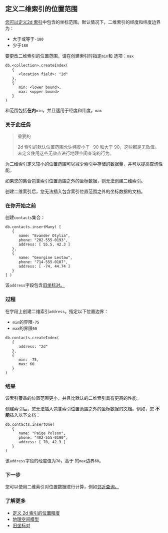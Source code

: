 ## 定义二维索引的位置范围

[您可以定义2d 索引](https://www.mongodb.com/docs/v7.0/core/indexes/index-types/geospatial/2d/#std-label-2d-index)中包含的坐标范围。默认情况下，二维索引的经度和纬度边界为：

- 大于或等于`-180`
- 少于`180`

要更改二维索引的位置范围，请在创建索引时指定`min`和 选项：`max`

```
db.<collection>.createIndex(
   {
      <location field>: "2d"
   },
   {
      min: <lower bound>,
      max: <upper bound>
   }
)
```

和范围包括**在内**`min`，并且适用于经度和纬度。`max`

### 关于此任务

> 重要的
>
> 2d 索引的默认位置范围允许纬度小于 -90 和大于 90，这些都是无效值。未定义使用这些无效点进行地理空间查询的行为。

为二维索引定义较小的位置范围可以减少索引中存储的数据量，并可以提高查询性能。

如果您的集合包含索引位置范围之外的坐标数据，则无法创建二维索引。

创建二维索引后，您无法插入包含索引位置范围之外的坐标数据的文档。

### 在你开始之前

创建`contacts`集合：

```
db.contacts.insertMany( [
   {
      name: "Evander Otylia",
      phone: "202-555-0193",
      address: [ 55.5, 42.3 ]
   },
   {
      name: "Georgine Lestaw",
      phone: "714-555-0107",
      address: [ -74, 44.74 ]
   }
] )
```

该`address`字段包含[旧坐标对。](https://www.mongodb.com/docs/v7.0/geospatial-queries/#std-label-geospatial-legacy)

### 过程

在字段上创建二维索引`address`。指定以下位置边界：

- `min`的界限`-75`
- `max`的界限`60`

```
db.contacts.createIndex(
   {
      address: "2d"
   },
   {
      min: -75,
      max: 60
   }
)
```

### 结果

该索引覆盖的位置范围更小，并且比默认的二维索引具有更高的性能。

创建索引后，您无法插入包含索引位置范围之外的坐标数据的文档。例如，您 **不能**插入以下文档：

```
db.contacts.insertOne(
   {
      name: "Paige Polson",
      phone: "402-555-0190",
      address: [ 70, 42.3 ]
   }
)
```

该`address`字段的经度值为`70`，高于 的`max`边界`60`。

### 下一步

您可以使用二维索引对位置数据进行计算，例如[邻近查询。](https://www.mongodb.com/docs/v7.0/core/indexes/index-types/geospatial/2d/query/proximity-flat-surface/#std-label-2d-index-proximity-query)

### 了解更多

- [定义 2d 索引的位置精度](https://www.mongodb.com/docs/v7.0/core/indexes/index-types/geospatial/2d/create/define-location-precision/#std-label-2d-index-define-location-precision)
- [地理空间模型](https://www.mongodb.com/docs/v7.0/geospatial-queries/#std-label-geospatial-geometry)
- [旧坐标对](https://www.mongodb.com/docs/v7.0/geospatial-queries/#std-label-geospatial-legacy)